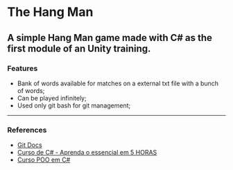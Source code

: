 # The Hang Man
A simple Hang Man game made with C# as the first module of an Unity training.
------------
### Features
- Bank of words available for matches on a external txt file with a bunch of words;
- Can be played infinitely;
- Used only git bash for git management;
------------
### References
- [Git Docs](https://git-scm.com/docs)
- [Curso de C# - Aprenda o essencial em 5 HORAS](https://www.youtube.com/watch?v=PKMm-cHe56g&t=16507s)
- [Curso POO em C#](https://www.youtube.com/@cursosaspnet/streams)

